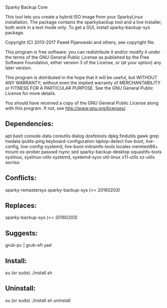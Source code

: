 Sparky Backup Core

This tool lets you create a hybrid ISO image from your SparkyLinux installation. The package contains the sparkybackup tool and a live installer, both work in a text mode only. To get a GUI, install sparky-backup-sys package. 

Copyright (C) 2013-2017 Paweł Pijanowski and others, see copyright file.

This program is free software: you can redistribute it and/or modify
it under the terms of the GNU General Public License as published by
the Free Software Foundation, either version 3 of the License, or
(at your option) any later version.

This program is distributed in the hope that it will be useful,
but WITHOUT ANY WARRANTY; without even the implied warranty of
MERCHANTABILITY or FITNESS FOR A PARTICULAR PURPOSE.  See the
GNU General Public License for more details.

You should have received a copy of the GNU General Public License
along with this program.  If not, see <http://www.gnu.org/licenses/>.

Dependencies:
---------------
apt
bash
console-data
coreutils
dialog
dosfstools
dpkg
findutils
gawk
grep
hwdata
iputils-ping
keyboard-configuration
laptop-detect
live-boot, live-config, live-config-systemd, live-boot-initramfs-tools
locales
memtest86+
mount
os-prober
passwd
rsync
sed
sparky-backup-desktop
squashfs-tools
syslinux, syslinux-utils
systemd, systemd-sysv
util-linux
x11-utils
xz-utils
xorriso

Conflicts:
------------
sparky-remastersys
sparky-backup-sys (<= 20160203)

Replaces:
------------
sparky-backup-sys (<= 20160203)

Suggests:
-------------
grub-pc | grub-efi
yad

Install:
-------------
su (or sudo) 
./install.sh

Uninstall:
-------------
su (or sudo)
./install.sh uninstall
